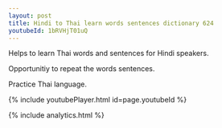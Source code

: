 ```yaml
---
layout: post
title: Hindi to Thai learn words sentences dictionary 624 
youtubeId: 1bRVHjT01uQ
---
```

 
 
Helps to learn Thai words and sentences for Hindi speakers.

Opportunitiy to repeat the words sentences. 

Practice Thai language. 
 
{% include youtubePlayer.html id=page.youtubeId %}
 
 
{% include analytics.html %}